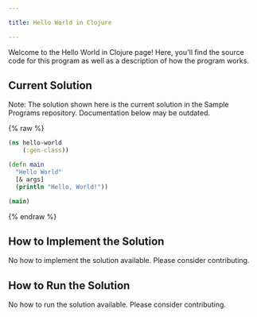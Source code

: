 ```yaml
---

title: Hello World in Clojure

---
```


Welcome to the Hello World in Clojure page! Here, you'll find the source code for this program as well as a description of how the program works.

## Current Solution

Note: The solution shown here is the current solution in the Sample Programs repository. Documentation below may be outdated.

{% raw %}

```Clojure
(ns hello-world
	(:gen-class))

(defn main
  "Hello World"
  [& args]
  (println "Hello, World!"))

(main)


```

{% endraw %}

## How to Implement the Solution

No how to implement the solution available. Please consider contributing.

## How to Run the Solution

No how to run the solution available. Please consider contributing.